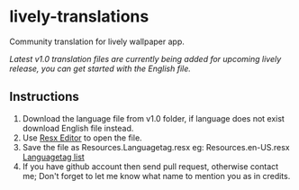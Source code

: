 # lively-translations
Community translation for lively wallpaper app.

*Latest v1.0 translation files are currently being added for upcoming lively release, you can get started with the English file.*
## Instructions 
 1. Download the language file from v1.0 folder, if language does not exist download English file instead.
 2. Use [Resx Editor](https://sourceforge.net/projects/resx/) to open the file.
 3. Save the file as Resources.Languagetag.resx eg: Resources.en-US.resx
 [Languagetag list](https://docs.microsoft.com/en-us/openspecs/windows_protocols/ms-lcid/a9eac961-e77d-41a6-90a5-ce1a8b0cdb9c)
 4. If you have github account then send pull request, otherwise contact me; Don't forget to let me know what name to mention you as in credits.
